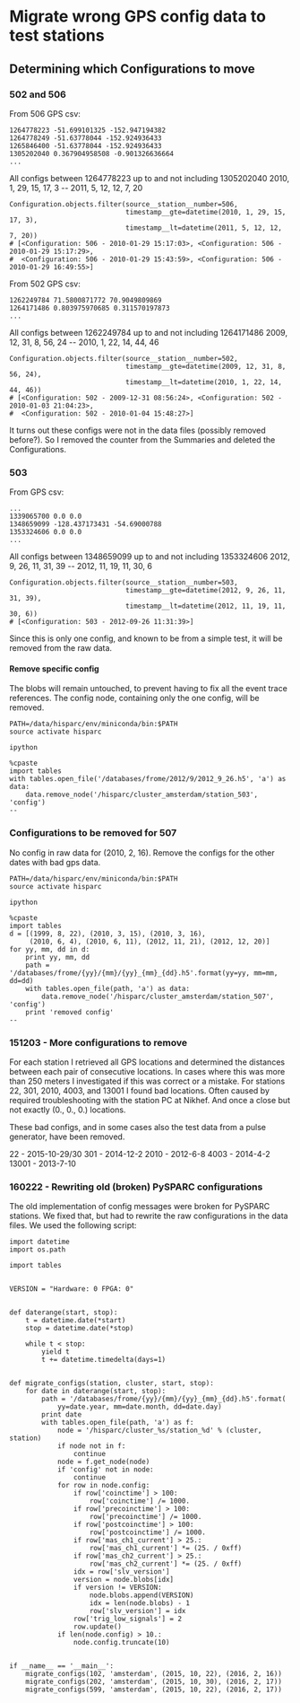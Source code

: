 # Migrate wrong GPS config data to test stations

## Determining which Configurations to move

### 502 and 506

From 506 GPS csv:

    1264778223 -51.699101325 -152.947194382
    1264778249 -51.63778044 -152.924936433
    1265846400 -51.63778044 -152.924936433
    1305202040 0.367904958508 -0.901326636664
    ...

All configs between 1264778223 up to and not including 1305202040
2010, 1, 29, 15, 17, 3  --  2011, 5, 12, 12, 7, 20

    Configuration.objects.filter(source__station__number=506,
                                 timestamp__gte=datetime(2010, 1, 29, 15, 17, 3),
                                 timestamp__lt=datetime(2011, 5, 12, 12, 7, 20))
    # [<Configuration: 506 - 2010-01-29 15:17:03>, <Configuration: 506 - 2010-01-29 15:17:29>,
    #  <Configuration: 506 - 2010-01-29 15:43:59>, <Configuration: 506 - 2010-01-29 16:49:55>]


From 502 GPS csv:

    1262249784 71.5800871772 70.9049809869
    1264171486 0.803975970685 0.311570197873
    ...

All configs between 1262249784 up to and not including 1264171486
2009, 12, 31, 8, 56, 24  --  2010, 1, 22, 14, 44, 46

    Configuration.objects.filter(source__station__number=502,
                                 timestamp__gte=datetime(2009, 12, 31, 8, 56, 24),
                                 timestamp__lt=datetime(2010, 1, 22, 14, 44, 46))
    # [<Configuration: 502 - 2009-12-31 08:56:24>, <Configuration: 502 - 2010-01-03 21:04:23>,
    #  <Configuration: 502 - 2010-01-04 15:48:27>]


It turns out these configs were not in the data files (possibly removed
before?). So I removed the counter from the Summaries and deleted the
Configurations.


### 503

From GPS csv:

    ...
    1339065700 0.0 0.0
    1348659099 -128.437173431 -54.69000788
    1353324606 0.0 0.0
    ...

All configs between 1348659099 up to and not including 1353324606
2012, 9, 26, 11, 31, 39  --  2012, 11, 19, 11, 30, 6

    Configuration.objects.filter(source__station__number=503,
                                 timestamp__gte=datetime(2012, 9, 26, 11, 31, 39),
                                 timestamp__lt=datetime(2012, 11, 19, 11, 30, 6))
    # [<Configuration: 503 - 2012-09-26 11:31:39>]

Since this is only one config, and known to be from a simple test,
it will be removed from the raw data.


#### Remove specific config

The blobs will remain untouched, to prevent having to fix all the event
trace references. The config node, containing only the one config, will
be removed.

    PATH=/data/hisparc/env/miniconda/bin:$PATH
    source activate hisparc

    ipython

    %cpaste
    import tables
    with tables.open_file('/databases/frome/2012/9/2012_9_26.h5', 'a') as data:
        data.remove_node('/hisparc/cluster_amsterdam/station_503', 'config')
    --


### Configurations to be removed for 507

No config in raw data for (2010, 2, 16). Remove the configs for the other
dates with bad gps data.

    PATH=/data/hisparc/env/miniconda/bin:$PATH
    source activate hisparc

    ipython

    %cpaste
    import tables
    d = [(1999, 8, 22), (2010, 3, 15), (2010, 3, 16),
         (2010, 6, 4), (2010, 6, 11), (2012, 11, 21), (2012, 12, 20)]
    for yy, mm, dd in d:
        print yy, mm, dd
        path = '/databases/frome/{yy}/{mm}/{yy}_{mm}_{dd}.h5'.format(yy=yy, mm=mm, dd=dd)
        with tables.open_file(path, 'a') as data:
            data.remove_node('/hisparc/cluster_amsterdam/station_507', 'config')
        print 'removed config'
    --


### 151203 - More configurations to remove

For each station I retrieved all GPS locations and determined the distances
between each pair of consecutive locations. In cases where this was more
than 250 meters I investigated if this was correct or a mistake.
For stations 22, 301, 2010, 4003, and 13001 I found bad locations.
Often caused by required troubleshooting with the station PC at Nikhef.
And once a close but not exactly (0., 0., 0.) locations.

These bad configs, and in some cases also the test data from a pulse
generator, have been removed.

22 - 2015-10-29/30
301 - 2014-12-2
2010 - 2012-6-8
4003 - 2014-4-2
13001 - 2013-7-10


### 160222 - Rewriting old (broken) PySPARC configurations

The old implementation of config messages were broken for PySPARC stations. We
fixed that, but had to rewrite the raw configurations in the data files. We
used the following script:

    import datetime
    import os.path

    import tables


    VERSION = "Hardware: 0 FPGA: 0"


    def daterange(start, stop):
        t = datetime.date(*start)
        stop = datetime.date(*stop)

        while t < stop:
            yield t
            t += datetime.timedelta(days=1)


    def migrate_configs(station, cluster, start, stop):
        for date in daterange(start, stop):
            path = '/databases/frome/{yy}/{mm}/{yy}_{mm}_{dd}.h5'.format(
                yy=date.year, mm=date.month, dd=date.day)
            print date
            with tables.open_file(path, 'a') as f:
                node = '/hisparc/cluster_%s/station_%d' % (cluster, station)
                if node not in f:
                    continue
                node = f.get_node(node)
                if 'config' not in node:
                    continue
                for row in node.config:
                    if row['coinctime'] > 100:
                        row['coinctime'] /= 1000.
                    if row['precoinctime'] > 100:
                        row['precoinctime'] /= 1000.
                    if row['postcoinctime'] > 100:
                        row['postcoinctime'] /= 1000.
                    if row['mas_ch1_current'] > 25.:
                        row['mas_ch1_current'] *= (25. / 0xff)
                    if row['mas_ch2_current'] > 25.:
                        row['mas_ch2_current'] *= (25. / 0xff)
                    idx = row['slv_version']
                    version = node.blobs[idx]
                    if version != VERSION:
                        node.blobs.append(VERSION)
                        idx = len(node.blobs) - 1
                        row['slv_version'] = idx
                    row['trig_low_signals'] = 2
                    row.update()
                if len(node.config) > 10.:
                    node.config.truncate(10)


    if __name__ == '__main__':
        migrate_configs(102, 'amsterdam', (2015, 10, 22), (2016, 2, 16))
        migrate_configs(202, 'amsterdam', (2015, 10, 30), (2016, 2, 17))
        migrate_configs(599, 'amsterdam', (2015, 10, 22), (2016, 2, 17))
